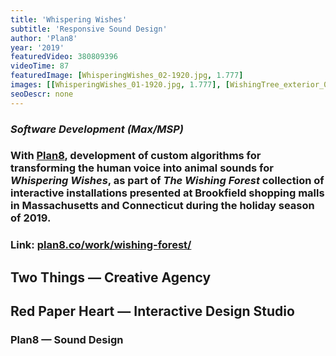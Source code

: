 ```yaml
---
title: 'Whispering Wishes'
subtitle: 'Responsive Sound Design'
author: 'Plan8'
year: '2019'
featuredVideo: 380809396
videoTime: 87
featuredImage: [WhisperingWishes_02-1920.jpg, 1.777]
images: [[WhisperingWishes_01-1920.jpg, 1.777], [WishingTree_exterior_01_hero-1136.jpg, 1]]
seoDescr: none
---
```


### _Software Development (Max/MSP)_

### With [Plan8](https://plan8.co), development of custom algorithms for transforming the human voice into animal sounds for _Whispering Wishes_, as part of _The Wishing Forest_ collection of interactive installations presented at Brookfield shopping malls in Massachusetts and Connecticut during the holiday season of 2019.

### Link: [plan8.co/work/wishing-forest/](https://plan8.co/work/wishing-forest/)

## Two Things — Creative Agency

## Red Paper Heart — Interactive Design Studio

### Plan8 — Sound Design
